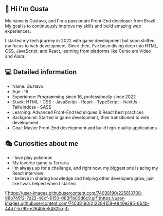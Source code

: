 
## 📌 Hi i'm Gusta

My name is Gustavo, and I'm a passionate Front-End developer from Brazil. My goal is to continuously improve my skills and build amazing web experiences.

I started my tech journey in 2022 with game development but soon shifted my focus to web development. Since then, I've been diving deep into HTML, CSS, JavaScript, and React, learning from platforms like Curso em Vídeo and Alura.


## 💻 Detailed information
- Name: Gustavo
- Age : 19
- Experience: Programming since 16, professionally since 2022
- Stack: HTML - CSS - JavaScript - React - TypeScript - NextJs - Tailwindcss - SASS
- Learning: Advanced Front-End techniques & React best practices
- Background: Started in game development, then transitioned to web development
- Goal: Master Front-End development and build high-quality applications
## 🎭 Curiosities about me
- I love play pokemon
- My favorite game is Terraria
- I'm always up for a challenge, and right now, my biggest one is acing my React interview!
- I believe in sharing knowledge and helping other developers grow, just like I was helped when I started.

![https://user-images.githubusercontent.com/74038190/225813708-98b745f2-7d22-48cf-9150-083f1b00d6c9.gif](https://user-images.githubusercontent.com/74038190/212284158-e840e285-664b-44d7-b79b-e264b5e54825.gif)
